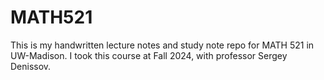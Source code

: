 # MATH521

This is my handwritten lecture notes and study note repo for MATH 521 in UW-Madison. I took this course at Fall 2024, with professor Sergey Denissov.
